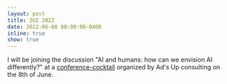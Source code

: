 ```yaml
---
layout: post
title: IUI 2022
date: 2022-06-08 00:00:00-0400
inline: true
show: true
---
```


I will be joining the discussion "AI and humans: how can we envision AI differently?" at a [conference-cocktail](https://ads-up.fr/ads-up-connect-club/?utm_source=ACC&utm_medium=BAO&utm_campaign=SELAS&utm_id=BAO) organized by Ad's Up consulting on the 8th of June.